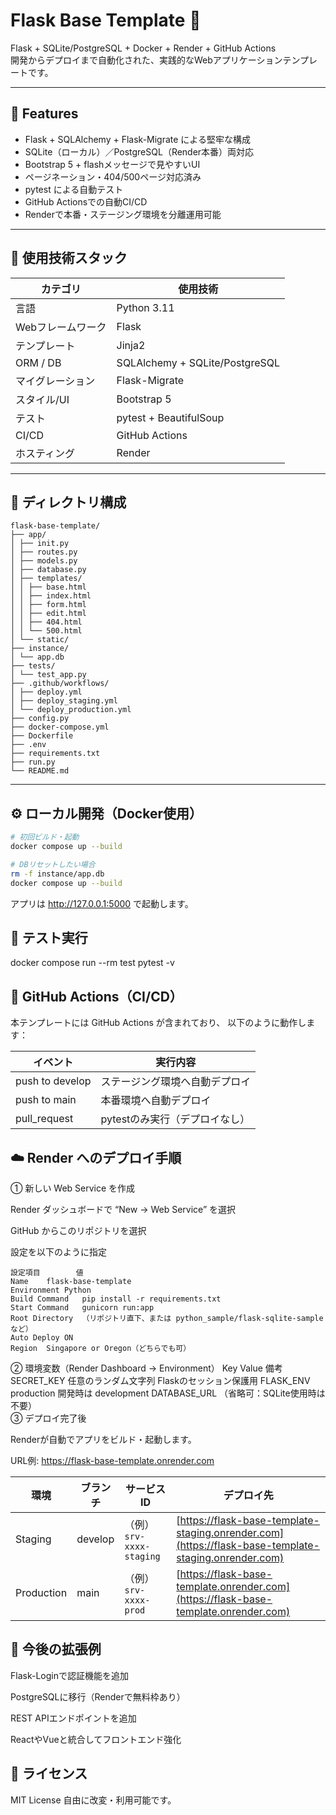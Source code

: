 # Flask Base Template 🧱

Flask + SQLite/PostgreSQL + Docker + Render + GitHub Actions  
開発からデプロイまで自動化された、実践的なWebアプリケーションテンプレートです。

---

## 🚀 Features

- Flask + SQLAlchemy + Flask-Migrate による堅牢な構成  
- SQLite（ローカル）／PostgreSQL（Render本番）両対応  
- Bootstrap 5 + flashメッセージで見やすいUI  
- ページネーション・404/500ページ対応済み  
- pytest による自動テスト  
- GitHub Actionsでの自動CI/CD  
- Renderで本番・ステージング環境を分離運用可能  

---

## 🧱 使用技術スタック

| カテゴリ | 使用技術 |
|-----------|-----------|
| 言語 | Python 3.11 |
| Webフレームワーク | Flask |
| テンプレート | Jinja2 |
| ORM / DB | SQLAlchemy + SQLite/PostgreSQL |
| マイグレーション | Flask-Migrate |
| スタイル/UI | Bootstrap 5 |
| テスト | pytest + BeautifulSoup |
| CI/CD | GitHub Actions |
| ホスティング | Render |

---

## 📂 ディレクトリ構成

```
flask-base-template/
├── app/
│ ├── init.py
│ ├── routes.py
│ ├── models.py
│ ├── database.py
│ ├── templates/
│ │ ├── base.html
│ │ ├── index.html
│ │ ├── form.html
│ │ ├── edit.html
│ │ ├── 404.html
│ │ └── 500.html
│ └── static/
├── instance/
│ └── app.db
├── tests/
│ └── test_app.py
├── .github/workflows/
│ ├── deploy.yml
│ ├── deploy_staging.yml
│ └── deploy_production.yml
├── config.py
├── docker-compose.yml
├── Dockerfile
├── .env
├── requirements.txt
├── run.py
└── README.md

```
---

## ⚙️ ローカル開発（Docker使用）

```bash
# 初回ビルド・起動
docker compose up --build

# DBリセットしたい場合
rm -f instance/app.db
docker compose up --build

```

アプリは http://127.0.0.1:5000 で起動します。


## 🧪 テスト実行
docker compose run --rm test pytest -v


## 🧪 GitHub Actions（CI/CD）

本テンプレートには GitHub Actions が含まれており、
以下のように動作します：


| イベント         | 実行内容                      |
| --------------- | ------------------------------|
| push to develop | ステージング環境へ自動デプロイ   |
| push to main    | 本番環境へ自動デプロイ          |
| pull_request    | pytestのみ実行（デプロイなし）  |

## ☁️ Render へのデプロイ手順
① 新しい Web Service を作成

Render ダッシュボードで “New → Web Service” を選択

GitHub からこのリポジトリを選択

設定を以下のように指定
```
設定項目	    値
Name	flask-base-template
Environment	Python
Build Command	pip install -r requirements.txt
Start Command	gunicorn run:app
Root Directory	（リポジトリ直下、または python_sample/flask-sqlite-sample など）
Auto Deploy	ON
Region	Singapore or Oregon（どちらでも可）
```

② 環境変数（Render Dashboard → Environment）
Key	Value	備考
SECRET_KEY	任意のランダム文字列	Flaskのセッション保護用
FLASK_ENV	production	開発時は development
DATABASE_URL	（省略可：SQLite使用時は不要）	
③ デプロイ完了後

Renderが自動でアプリをビルド・起動します。

URL例: https://flask-base-template.onrender.com

| 環境         | ブランチ    | サービスID                | デプロイ先                                                                                                |
| ---------- | ------- | --------------------- | ---------------------------------------------------------------------------------------------------- |
| Staging    | develop | （例）`srv-xxxx-staging` | [https://flask-base-template-staging.onrender.com](https://flask-base-template-staging.onrender.com) |
| Production | main    | （例）`srv-xxxx-prod`    | [https://flask-base-template.onrender.com](https://flask-base-template.onrender.com)                 |


## 🧩 今後の拡張例

Flask-Loginで認証機能を追加

PostgreSQLに移行（Renderで無料枠あり）

REST APIエンドポイントを追加

ReactやVueと統合してフロントエンド強化

## 📄 ライセンス

MIT License
自由に改変・利用可能です。
